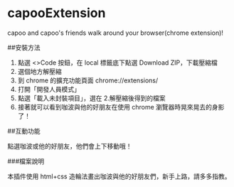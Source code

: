 # capooExtension

capoo and capoo's friends walk around your browser(chrome extension)!

##安裝方法

1. 點選 <>Code 按鈕，在 local 標籤底下點選 Download ZIP，下載壓縮檔
2. 選個地方解壓縮
3. 到 chrome 的擴充功能頁面 chrome://extensions/
4. 打開「開發人員模式」
5. 點選「載入未封裝項目」，選在 2.解壓縮後得到的檔案
6. 接著就可以看到咖波與他的好朋友在使用 chrome 瀏覽器時晃來晃去的身影了！

##互動功能

點選咖波或他的好朋友，他們會上下移動哦！

###檔案說明

本插件使用 html+css 造輪法畫出咖波與他的好朋友們，新手上路，請多多指教。
